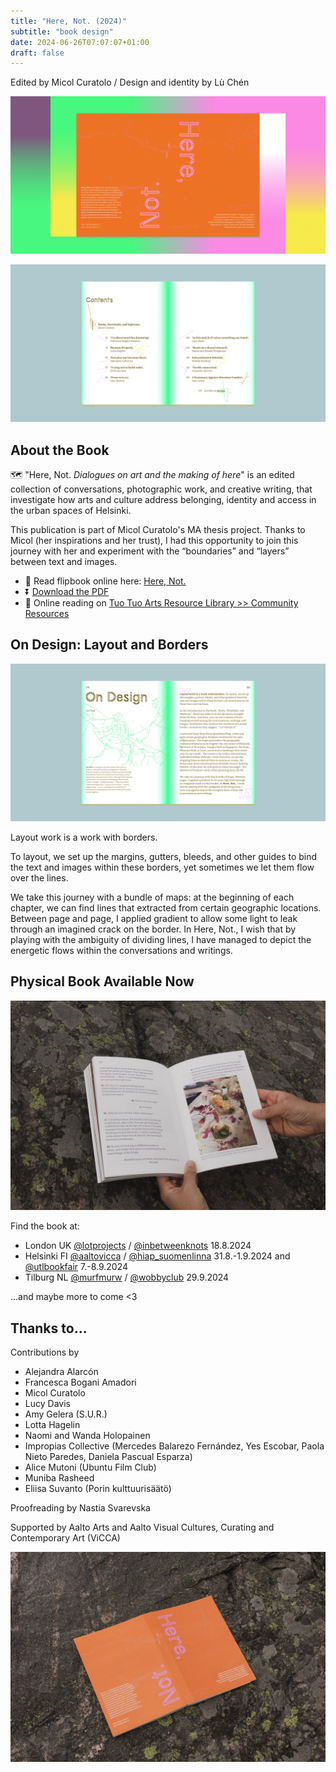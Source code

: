 ```yaml
---
title: "Here, Not. (2024)"
subtitle: "book design"
date: 2024-06-26T07:07:07+01:00
draft: false
---
```


Edited by Micol Curatolo / Design and identity by Lù Chén

[![Here, Not. Book Cover](./images/HereNot-CoverSpread.png)](./images/HereNot-CoverSpread.png)

[![Here, Not. Content Page](./images/HereNot-Content.png)](./images/HereNot-Content.png)

## About the Book

🗺 "Here, Not. *Dialogues on art and the making of here*" is an edited collection of conversations, photographic work, and creative writing, that investigate how arts and culture address belonging, identity and access in the urban spaces of Helsinki.

This publication is part of Micol Curatolo's MA thesis project. Thanks to Micol (her inspirations and her trust), I had this opportunity to join this journey with her and experiment with the “boundaries” and “layers” between text and images.

- 📖 Read flipbook online here: [Here, Not.](https://issuu.com/micolcuratolo/docs/pdfa-page--here-not-digital)
- ⏬ [Download the PDF](https://drive.google.com/file/d/1dnd073S2LEEeka9RuBlCZSV3ZX_4q3sc/view)
- 🔗 Online reading on [Tuo Tuo Arts Resource Library >> Community Resources](https://tuotuoarts.com/Resource-Library)

## On Design: Layout and Borders

[![Lù on Design](./images/HereNot-Design.png)](./images/HereNot-Design.png)

Layout work is a work with borders.  

To layout, we set up the margins, gutters, bleeds, and other guides to bind the text and images within these borders, yet sometimes we let them flow over the lines. 

We take this journey with a bundle of maps: at the beginning of each chapter, we can find lines that extracted from certain geographic locations. Between page and page, I applied gradient to allow some light to leak through an imagined crack on the border. In Here, Not., I wish that by playing with the ambiguity of dividing lines, I have managed to depict the energetic flows within the conversations and writings. 

## Physical Book Available Now

[![Here, Not. Physical book inner pages](./images/HereNot-PrintInner.jpg)](./images/HereNot-PrintInner.jpg)

Find the book at:
- London UK [@lotprojects](https://www.instagram.com/lotprojects/) / [@inbetweenknots](https://www.instagram.com/inbetweenknots/) 18.8.2024
- Helsinki FI [@aaltovicca](https://www.aalto.fi/en/department-of-art/visual-cultures-curating-and-contemporary-art-vicca) / [@hiap_suomenlinna](https://www.instagram.com/hiap_suomenlinna/) 31.8.-1.9.2024 and [@utlbookfair](https://www.instagram.com/utlbookfair/) 7.-8.9.2024
- Tilburg NL [@murfmurw](https://www.instagram.com/murfmurw/) / [@wobbyclub](https://www.instagram.com/wobbyclub/) 29.9.2024

...and maybe more to come <3

## Thanks to...

Contributions by  
- Alejandra Alarcón
- Francesca Bogani Amadori
- Micol Curatolo 
- Lucy Davis
- Amy Gelera (S.U.R.) 
- Lotta Hagelin
- Naomi and Wanda Holopainen
- Impropias Collective (Mercedes Balarezo Fernández, Yes Escobar, Paola Nieto Paredes, Daniela Pascual Esparza)
- Alice Mutoni (Ubuntu Film Club)
- Muniba Rasheed
- Eliisa Suvanto (Porin kulttuurisäätö)

Proofreading by Nastia Svarevska

Supported by Aalto Arts and Aalto Visual Cultures, Curating and Contemporary Art (ViCCA) 

[![Here, Not. Physical book cover](./images/HereNot-PrintCover.jpg)](./images/HereNot-PrintCover.jpg)